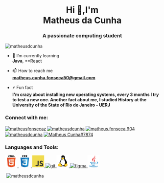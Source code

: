 <h1 align="center">Hi 👋,I'm <br> Matheus da Cunha</h1>
<h3 align="center">A passionate computing student</h3>

<p align="left"> <img src="https://komarev.com/ghpvc/?username=matheusdcunha&label=Profile%20views&color=0e75b6&style=flat" alt="matheusdcunha" /> </p>

- 🌱 I’m currently learning <br>**Java**, **React

- 📫 How to reach me <br>**matheus.cunha.fonseca50@gmail.com**

- ⚡ Fun fact <br>**I'm crazy about installing new operating systems, every 3 months I try to test a new one. Another fact about me, I studied History at the University of the State of Rio de Janeiro - UERJ**

<h3 align="left">Connect with me:</h3>
<p align="left">
<a href="https://twitter.com/matheusfonsecaz" target="blank"><img align="center" src="https://raw.githubusercontent.com/rahuldkjain/github-profile-readme-generator/master/src/images/icons/Social/twitter.svg" alt="matheusfonsecaz" height="30" width="40" /></a>
<a href="https://linkedin.com/in/matheusdcunha" target="blank"><img align="center" src="https://raw.githubusercontent.com/rahuldkjain/github-profile-readme-generator/master/src/images/icons/Social/linked-in-alt.svg" alt="matheusdcunha" height="30" width="40" /></a>
<a href="https://fb.com/matheus.fonseca.904" target="blank"><img align="center" src="https://raw.githubusercontent.com/rahuldkjain/github-profile-readme-generator/master/src/images/icons/Social/facebook.svg" alt="matheus.fonseca.904" height="30" width="40" /></a>
<a href="https://instagram.com/matheusdcunha" target="blank"><img align="center" src="https://raw.githubusercontent.com/rahuldkjain/github-profile-readme-generator/master/src/images/icons/Social/instagram.svg" alt="matheusdcunha" height="30" width="40" /></a>
<a href="https://discord.gg/Matheus Cunha#7874" target="blank"><img align="center" src="https://raw.githubusercontent.com/rahuldkjain/github-profile-readme-generator/master/src/images/icons/Social/discord.svg" alt="Matheus Cunha#7874" height="30" width="40" /></a>
</p>

<h3 align="left">Languages and Tools:</h3>
<p align="left"><a href="https://www.w3.org/html/" target="_blank" rel="noreferrer"> <img src="https://raw.githubusercontent.com/devicons/devicon/master/icons/html5/html5-original-wordmark.svg" alt="html5" width="40" height="40"/> </a> <a href="https://www.w3schools.com/css/" target="_blank" rel="noreferrer"> <img src="https://raw.githubusercontent.com/devicons/devicon/master/icons/css3/css3-original-wordmark.svg" alt="css3" width="40" height="40"/> </a></a> <a href="https://developer.mozilla.org/en-US/docs/Web/JavaScript" target="_blank" rel="noreferrer"> <img src="https://raw.githubusercontent.com/devicons/devicon/master/icons/javascript/javascript-original.svg" alt="javascript" width="40" height="40"/> <a href="https://git-scm.com/" target="_blank" rel="noreferrer"> <img src="https://www.vectorlogo.zone/logos/git-scm/git-scm-icon.svg" alt="git" width="40" height="40"/> </a> </a> <a href="https://www.linux.org/" target="_blank" rel="noreferrer"> <img src="https://raw.githubusercontent.com/devicons/devicon/master/icons/linux/linux-original.svg" alt="linux" width="40" height="40"/> </a> <a href="https://www.figma.com/" target="_blank" rel="noreferrer"> <img src="https://www.vectorlogo.zone/logos/figma/figma-icon.svg" alt="figma" width="40" height="40"/> </a> <a href="https://www.java.com" target="_blank" rel="noreferrer"> <img src="https://raw.githubusercontent.com/devicons/devicon/master/icons/java/java-original.svg" alt="java" width="40" height="40"/> </a> </p>


<p>&nbsp;<img align="center" src="https://github-readme-stats.vercel.app/api?username=matheusdcunha&show_icons=true&locale=en" alt="matheusdcunha" /></p>
